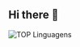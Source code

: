 ## Hi there 👋
![TOP Linguagens](https://github-readme-stats.vercel.app/api/top-langs/?username=isabelimachado&layout=compact&theme=dracula)
<!--
**isabelimachado/isabelimachado** is a ✨ _special_ ✨ repository because its `README.md` (this file) appears on your GitHub profile.

Here are some ideas to get you started:

- 🔭 I’m currently working on ...
- 🌱 I’m currently learning ...
- 👯 I’m looking to collaborate on ...
- 🤔 I’m looking for help with ...
- 💬 Ask me about ...
- 📫 How to reach me: ...
- 😄 Pronouns: ...
- ⚡ Fun fact: ...
-->
